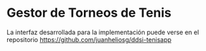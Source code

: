# Gestor de Torneos de Tenis

La interfaz desarrollada para la implementación puede verse en el repositorio https://github.com/juanheliosg/ddsi-tenisapp 
